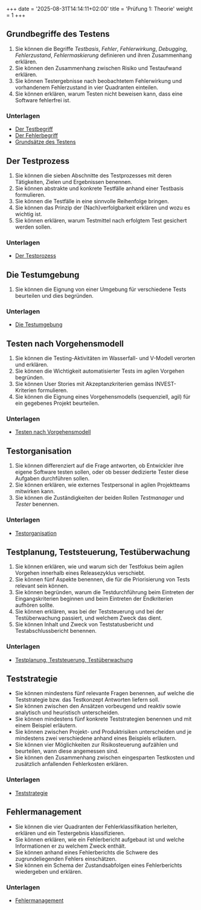 +++
date = '2025-08-31T14:14:11+02:00'
title = 'Prüfung 1: Theorie'
weight = 1
+++

## Grundbegriffe des Testens

1. Sie können die Begriffe _Testbasis_, _Fehler_, _Fehlerwirkung_, _Debugging_, _Fehlerzustand_, _Fehlermaskierung_ definieren und ihren Zusammenhang erklären.
1. Sie können den Zusammenhang zwischen Risiko und Testaufwand erklären.
1. Sie können Testergebnisse nach beobachtetem Fehlerwirkung und vorhandenem Fehlerzustand in vier Quadranten einteilen.
1. Sie können erklären, warum Testen nicht beweisen kann, dass eine Software fehlerfrei ist.

### Unterlagen

- [Der Testbegriff](/theorie/testbegriff/)
- [Der Fehlerbegriff](/theorie/fehlerbegriff/)
- [Grundsätze des Testens](/theorie/grundsaetze/)

## Der Testprozess

1. Sie können die sieben Abschnitte des Testprozesses mit deren Tätigkeiten, Zielen und Ergebnissen benennen.
1. Sie können abstrakte und konkrete Testfälle anhand einer Testbasis formulieren.
1. Sie können die Testfälle in eine sinnvolle Reihenfolge bringen.
1. Sie können das Prinzip der (Nach)verfolgbarkeit erklären und wozu es wichtig ist.
1. Sie können erklären, warum Testmittel nach erfolgtem Test gesichert werden sollen.

### Unterlagen

- [Der Testprozess](/theorie/testprozess/)

## Die Testumgebung

1. Sie können die Eignung von einer Umgebung für verschiedene Tests beurteilen und dies begründen.

### Unterlagen

- [Die Testumgebung](/theorie/testumgebung/)

## Testen nach Vorgehensmodell

1. Sie können die Testing-Aktivitäten im Wasserfall- und V-Modell verorten und erklären.
1. Sie können die Wichtigkeit automatisierter Tests im agilen Vorgehen begründen.
1. Sie können User Stories mit Akzeptanzkriterien gemäss INVEST-Kriterien formulieren.
1. Sie können die Eignung eines Vorgehensmodells (sequenziell, agil) für ein gegebenes Projekt beurteilen.

### Unterlagen

- [Testen nach Vorgehensmodell](/theorie/testen-nach-vorgehensmodell/)

## Testorganisation

1. Sie können differenziert auf die Frage antworten, ob Entwickler ihre eigene Software testen sollen, oder ob besser dedizierte Tester diese Aufgaben durchführen sollen.
1. Sie können erklären, wie externes Testpersonal in agilen Projektteams mitwirken kann.
1. Sie können die Zuständigkeiten der beiden Rollen _Testmanager_ und _Tester_ benennen.

### Unterlagen

- [Testorganisation](/theorie/testorganisation/)

## Testplanung, Teststeuerung, Testüberwachung

1. Sie können erklären, wie und warum sich der Testfokus beim agilen Vorgehen innerhalb eines Releasezyklus verschiebt.
1. Sie können fünf Aspekte benennen, die für die Priorisierung von Tests relevant sein können.
1. Sie können begründen, warum die Testdurchführung beim Eintreten der Eingangskriterien beginnen und beim Eintreten der Endkriterien aufhören sollte.
1. Sie können erklären, was bei der Teststeuerung und bei der Testüberwachung passiert, und welchem Zweck das dient.
1. Sie können Inhalt und Zweck von Teststatusbericht und Testabschlussbericht benennen.

### Unterlagen

- [Testplanung, Teststeuerung, Testüberwachung](/theorie/testplanung-teststeuerung-testueberwachung/)

## Teststrategie

- Sie können mindestens fünf relevante Fragen benennen, auf welche die Teststrategie bzw. das Testkonzept Antworten liefern soll.
- Sie können zwischen den Ansätzen vorbeugend und reaktiv sowie analytisch und heuristisch unterscheiden.
- Sie können mindestens fünf konkrete Teststrategien benennen und mit einem Beispiel erläutern.
- Sie können zwischen Projekt- und Produktrisiken unterscheiden und je mindestens zwei verschiedene anhand eines Beispiels erläutern.
- Sie können vier Möglichkeiten zur Risikosteuerung aufzählen und beurteilen, wann diese angemessen sind.
- Sie können den Zusammenhang zwischen eingesparten Testkosten und zusätzlich anfallenden Fehlerkosten erklären.

### Unterlagen

- [Teststrategie](/theorie/teststrategie)

## Fehlermanagement

- Sie können die vier Quadranten der Fehlerklassifikation herleiten, erklären und ein Testergebnis klassifizieren.
- Sie können erklären, wie ein Fehlerbericht aufgebaut ist und welche Informationen er zu welchem Zweck enthält.
- Sie können anhand eines Fehlerberichts die Schwere des zugrundeliegenden Fehlers einschätzen.
- Sie können ein Schema der Zustandsabfolgen eines Fehlerberichts wiedergeben und erklären.

### Unterlagen

- [Fehlermanagement](/theorie/fehlermanagement)